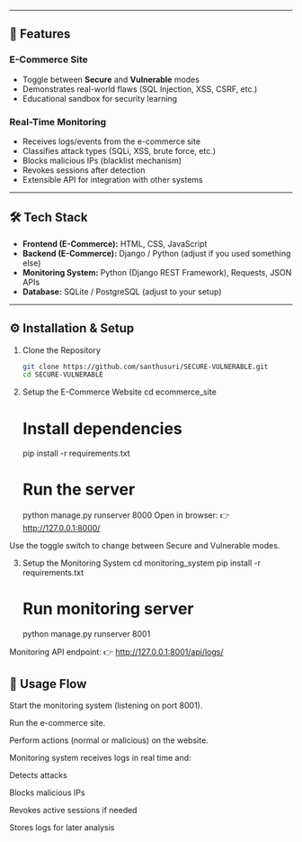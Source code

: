
---

## 🚀 Features

### E-Commerce Site
- Toggle between **Secure** and **Vulnerable** modes  
- Demonstrates real-world flaws (SQL Injection, XSS, CSRF, etc.)  
- Educational sandbox for security learning  

### Real-Time Monitoring
- Receives logs/events from the e-commerce site  
- Classifies attack types (SQLi, XSS, brute force, etc.)  
- Blocks malicious IPs (blacklist mechanism)  
- Revokes sessions after detection  
- Extensible API for integration with other systems  

---

## 🛠️ Tech Stack

- **Frontend (E-Commerce):** HTML, CSS, JavaScript  
- **Backend (E-Commerce):** Django / Python (adjust if you used something else)  
- **Monitoring System:** Python (Django REST Framework), Requests, JSON APIs  
- **Database:** SQLite / PostgreSQL (adjust to your setup)  

---

## ⚙️ Installation & Setup

1. Clone the Repository
    ```bash
    git clone https://github.com/santhusuri/SECURE-VULNERABLE.git
    cd SECURE-VULNERABLE

2. Setup the E-Commerce Website
    cd ecommerce_site
    # Install dependencies
    pip install -r requirements.txt

    # Run the server
    python manage.py runserver 8000
Open in browser:
👉 http://127.0.0.1:8000/

Use the toggle switch to change between Secure and Vulnerable modes.

3. Setup the Monitoring System
    cd monitoring_system
    pip install -r requirements.txt

    # Run monitoring server
    python manage.py runserver 8001

Monitoring API endpoint:
👉 http://127.0.0.1:8001/api/logs/


## 📡 Usage Flow

Start the monitoring system (listening on port 8001).

Run the e-commerce site.

Perform actions (normal or malicious) on the website.

Monitoring system receives logs in real time and:

Detects attacks

Blocks malicious IPs

Revokes active sessions if needed

Stores logs for later analysis